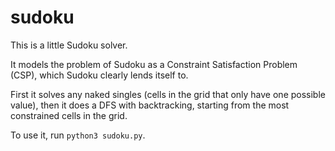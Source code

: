 # sudoku
This is a little Sudoku solver.

It models the problem of Sudoku as a Constraint Satisfaction Problem (CSP),
which Sudoku clearly lends itself to.

First it solves any naked singles (cells in the grid that only have one
possible value), then it does a DFS with backtracking, starting from the
most constrained cells in the grid.

To use it, run `python3 sudoku.py`.